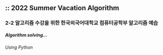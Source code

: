 ## :: 2022 Summer Vacation Algorithm

### 2-2 알고리즘 수강을 위한 한국외국어대학교 컴퓨터공학부 알고리즘 예습

##### Algorithm solving...
###### Using Python

